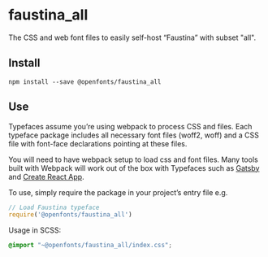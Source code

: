 
# faustina_all

The CSS and web font files to easily self-host “Faustina” with subset "all".

## Install

`npm install --save @openfonts/faustina_all`

## Use

Typefaces assume you’re using webpack to process CSS and files. Each typeface
package includes all necessary font files (woff2, woff) and a CSS file with
font-face declarations pointing at these files.

You will need to have webpack setup to load css and font files. Many tools built
with Webpack will work out of the box with Typefaces such as [Gatsby](https://github.com/gatsbyjs/gatsby)
and [Create React App](https://github.com/facebookincubator/create-react-app).

To use, simply require the package in your project’s entry file e.g.

```javascript
// Load Faustina typeface
require('@openfonts/faustina_all')
```

Usage in SCSS:
```scss
@import "~@openfonts/faustina_all/index.css";
```
